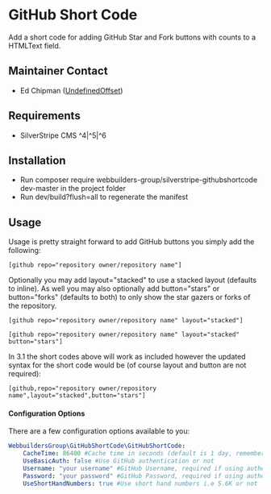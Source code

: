 GitHub Short Code
=================
Add a short code for adding GitHub Star and Fork buttons with counts to a HTMLText field.

## Maintainer Contact
* Ed Chipman ([UndefinedOffset](https://github.com/UndefinedOffset))

## Requirements
* SilverStripe CMS ^4|^5|^6


## Installation
* Run composer require webbuilders-group/silverstripe-githubshortcode dev-master in the project folder
* Run dev/build?flush=all to regenerate the manifest


## Usage
Usage is pretty straight forward to add GitHub buttons you simply add the following:
```
[github repo="repository owner/repository name"]
```

Optionally you may add layout="stacked" to use a stacked layout (defaults to inline). As well you may also optionally add button="stars" or button="forks" (defaults to both) to only show the star gazers or forks of the repository.
```
[github repo="repository owner/repository name" layout="stacked"]

[github repo="repository owner/repository name" layout="stacked" button="stars"]
```

In 3.1 the short codes above will work as included however the updated syntax for the short code would be (of course layout and button are not required):
```
[github,repo="repository owner/repository name",layout="stacked",button="stars"]
```


#### Configuration Options
There are a few configuration options available to you:

```yml
WebbuildersGroup\GitHubShortCode\GitHubShortCode:
    CacheTime: 86400 #Cache time in seconds (default is 1 day, remember the GitHub api is rate limited)
    UseBasicAuth: false #Use GitHub authentication or not
    Username: "your username" #GitHub Username, required if using authentication
    Password: "your password" #GitHub Password, required if using authentication
    UseShortHandNumbers: true #Use short hand numbers i.e 5.6K or not
```
